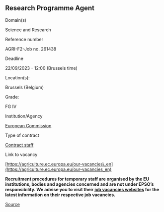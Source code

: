 Research Programme Agent
------------------------

Domain(s)

Science and Research

Reference number

AGRI-F2-Job no. 261438

Deadline

22/09/2023 - 12:00 (Brussels time)

Location(s): 

Brussels (Belgium)

  

Grade: 

FG IV

  

Institution/Agency

[European Commission](/en/institutions/european-commission)

Type of contract

[Contract staff](/staff-categories#tab-Contract%20staff)

Link to vacancy

[https://agriculture.ec.europa.eu/our-vacancies\_en](https://agriculture.ec.europa.eu/our-vacancies_en)

**Recruitment procedures for temporary staff are organised by the EU institutions, bodies and agencies concerned and are not under EPSO’s responsibility. We advise you to visit their [job vacancies websites](https://european-union.europa.eu/institutions-law-budget/institutions-and-bodies/search-all-eu-institutions-and-bodies) for the latest information on their respective job vacancies.**

[Source](https://epso.europa.eu/en/job-opportunities/research-programme-agent/agri-f2-job-no-261438)